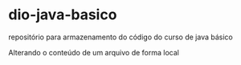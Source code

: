 # dio-java-basico
repositório para armazenamento do código do curso de java básico

Alterando o conteúdo de um arquivo de forma local
